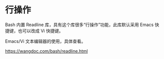 # 行操作

Bash 内置 Readline 库，具有这个库很多“行操作”功能，此库默认采用 Emacs 快捷键，也可以改成 Vi 快捷键。

Emacs/Vi 文本编辑器的使用，具体查看。

https://wangdoc.com/bash/readline.html